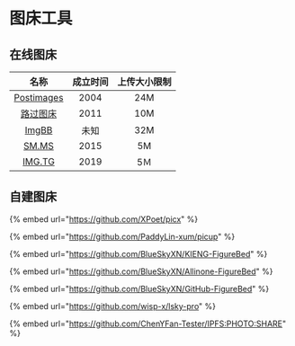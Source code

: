 # 图床工具

## 在线图床

|                  名称                  | 成立时间 | 上传大小限制 |
| :----------------------------------: | :--: | :----: |
| [Postimages](https://postimages.org) | 2004 |   24M  |
|       [路过图床](https://imgtu.com)      | 2011 |   10M  |
|      [ImgBB](https://imgbb.com)      |  未知  |   32M  |
|        [SM.MS](https://sm.ms)        | 2015 |   5M   |
|       [IMG.TG](https://img.tg)       | 2019 |   5Ｍ   |

## 自建图床 <a href="zi-jian-tu-chuang" id="zi-jian-tu-chuang"></a>

{% embed url="https://github.com/XPoet/picx" %}

{% embed url="https://github.com/PaddyLin-xum/picup" %}

{% embed url="https://github.com/BlueSkyXN/KIENG-FigureBed" %}

{% embed url="https://github.com/BlueSkyXN/Allinone-FigureBed" %}

{% embed url="https://github.com/BlueSkyXN/GitHub-FigureBed" %}

{% embed url="https://github.com/wisp-x/lsky-pro" %}

{% embed url="https://github.com/ChenYFan-Tester/IPFS:PHOTO:SHARE" %}
